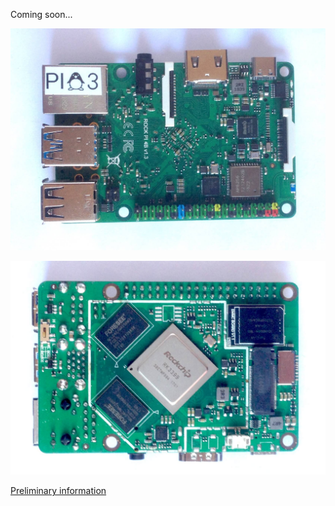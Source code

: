 Coming soon...

![](../media/Rock_Pi_4B_top.jpg)

![](../media/Rock_Pi_4B_bottom.jpg)

[Preliminary information](http://rockpi.org)